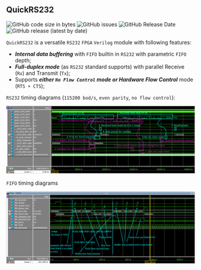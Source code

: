 ## QuickRS232
![GitHub code size in bytes](https://img.shields.io/github/languages/code-size/wissance/QuickRS232?style=plastic) 
![GitHub issues](https://img.shields.io/github/issues/wissance/QuickRS232?style=plastic)
![GitHub Release Date](https://img.shields.io/github/release-date/wissance/QuickRS232?style=plastic)
![GitHub release (latest by date)](https://img.shields.io/github/downloads/wissance/QuickRS232/v0.9/total?style=plastic)

`QuickRS232` is a versatile `RS232` `FPGA` `Verilog` module with following features:
* ***Internal data buffering*** with `FIFO` builtin in `RS232` with parametric `FIFO` depth;
* ***Full-duplex mode*** (as `RS232` standard supports) with parallel Receive (`Rx`) and Transmit (`Tx`);
* Supports ***either `No Flow Control` mode or Hardware Flow Control*** mode (`RTS + CTS`);

`RS232` timing diagrams (`115200 bod/s`, `even parity`, `no flow control`):

![RS232 Timing diagrams](/img/rs232_full_duplex_mode.png)

`FIFO` timing diagrams

![FIFO Timing diagrams](/img/fifo_diagrams.png)

